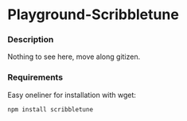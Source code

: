 # Playground-Scribbletune

### Description ###
Nothing to see here, move along gitizen.

### Requirements ###
Easy oneliner for installation with wget:
```sh
npm install scribbletune
``` 
